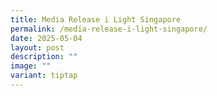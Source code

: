```yaml
---
title: Media Release i Light Singapore
permalink: /media-release-i-light-singapore/
date: 2025-05-04
layout: post
description: ""
image: ""
variant: tiptap
---
```

